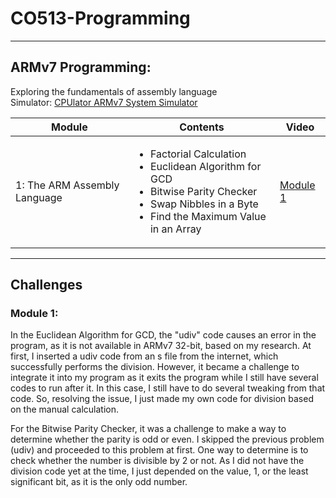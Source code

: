 # CO513-Programming
------
## ARMv7 Programming: <br/> 
Exploring the fundamentals of assembly language <br/>
Simulator: [CPUlator ARMv7 System Simulator](https://cpulator.01xz.net/?sys=arm-de1soc)

| Module               | Contents               | Video |
|------------------------|------------------------|-----|
| 1: The ARM Assembly Language | <ul><li>Factorial Calculation</li><li>Euclidean Algorithm for GCD</li><li>Bitwise Parity Checker</li><li>Swap Nibbles in a Byte</li><li>Find the Maximum Value in an Array </li></ul> | [Module 1](https://youtu.be/qEHheLznXWg) |

----
## Challenges <br/>
### Module 1: <br/>
In the Euclidean Algorithm for GCD, the "udiv" code causes an error in the program, as it is not available in ARMv7 32-bit, based on my research. At first, I inserted a udiv code from an s file from the internet, which successfully performs the division. However, it became a challenge to integrate it into my program as it exits the program while I still have several codes to run after it. In this case, I still have to do several tweaking from that code. So, resolving the issue, I just made my own code for division based on the manual calculation.

For the Bitwise Parity Checker, it was a challenge to make a way to determine whether the parity is odd or even. I skipped the previous problem (udiv) and proceeded to this problem at first. One way to determine is to check whether the number is divisible by 2 or not. As I did not have the division code yet at the time, I just depended on the value, 1, or the least significant bit, as it is the only odd number.  

